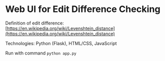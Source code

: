 # Web UI for Edit Difference Checking

Definition of edit difference: [https://en.wikipedia.org/wiki/Levenshtein_distance](https://en.wikipedia.org/wiki/Levenshtein_distance)

Technologies: Python (Flask), HTML/CSS, JavaScript

Run with command `python app.py`
